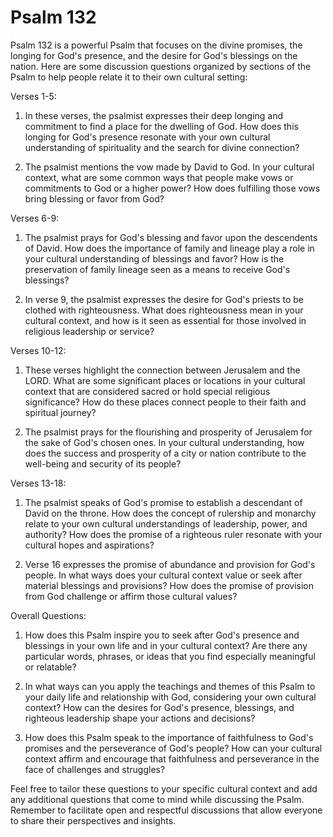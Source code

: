 # Psalm 132

Psalm 132 is a powerful Psalm that focuses on the divine promises, the longing for God's presence, and the desire for God's blessings on the nation. Here are some discussion questions organized by sections of the Psalm to help people relate it to their own cultural setting:

Verses 1-5:

1. In these verses, the psalmist expresses their deep longing and commitment to find a place for the dwelling of God. How does this longing for God's presence resonate with your own cultural understanding of spirituality and the search for divine connection?

2. The psalmist mentions the vow made by David to God. In your cultural context, what are some common ways that people make vows or commitments to God or a higher power? How does fulfilling those vows bring blessing or favor from God?

Verses 6-9:

1. The psalmist prays for God's blessing and favor upon the descendents of David. How does the importance of family and lineage play a role in your cultural understanding of blessings and favor? How is the preservation of family lineage seen as a means to receive God's blessings?

2. In verse 9, the psalmist expresses the desire for God's priests to be clothed with righteousness. What does righteousness mean in your cultural context, and how is it seen as essential for those involved in religious leadership or service?

Verses 10-12:

1. These verses highlight the connection between Jerusalem and the LORD. What are some significant places or locations in your cultural context that are considered sacred or hold special religious significance? How do these places connect people to their faith and spiritual journey?

2. The psalmist prays for the flourishing and prosperity of Jerusalem for the sake of God's chosen ones. In your cultural understanding, how does the success and prosperity of a city or nation contribute to the well-being and security of its people?

Verses 13-18:

1. The psalmist speaks of God's promise to establish a descendant of David on the throne. How does the concept of rulership and monarchy relate to your own cultural understandings of leadership, power, and authority? How does the promise of a righteous ruler resonate with your cultural hopes and aspirations?

2. Verse 16 expresses the promise of abundance and provision for God's people. In what ways does your cultural context value or seek after material blessings and provisions? How does the promise of provision from God challenge or affirm those cultural values?

Overall Questions:

1. How does this Psalm inspire you to seek after God's presence and blessings in your own life and in your cultural context? Are there any particular words, phrases, or ideas that you find especially meaningful or relatable?

2. In what ways can you apply the teachings and themes of this Psalm to your daily life and relationship with God, considering your own cultural context? How can the desires for God's presence, blessings, and righteous leadership shape your actions and decisions?

3. How does this Psalm speak to the importance of faithfulness to God's promises and the perseverance of God's people? How can your cultural context affirm and encourage that faithfulness and perseverance in the face of challenges and struggles?

Feel free to tailor these questions to your specific cultural context and add any additional questions that come to mind while discussing the Psalm. Remember to facilitate open and respectful discussions that allow everyone to share their perspectives and insights.